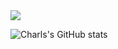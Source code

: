 <img src="https://capsule-render.vercel.app/api?type=waving&color=0:26dfc0,100:34b29d&height=180&section=header&text=Charls&animation=fadeIn&stroke=DBD7D2&strokeWidth=2&fontColor=ffffff&fontAlignY=36&fontSize=65&desc=PSJ03&descSize=25" />

![Charls's GitHub stats](https://github-readme-stats.vercel.app/api?username=PSJ03&show_icons=true)
